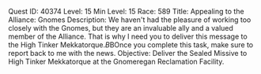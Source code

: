 Quest ID: 40374
Level: 15
Min Level: 15
Race: 589
Title: Appealing to the Alliance: Gnomes
Description: We haven't had the pleasure of working too closely with the Gnomes, but they are an invaluable ally and a valued member of the Alliance. That is why I need you to deliver this message to the High Tinker Mekkatorque.$B$BOnce you complete this task, make sure to report back to me with the news.
Objective: Deliver the Sealed Missive to High Tinker Mekkatorque at the Gnomeregan Reclamation Facility.
